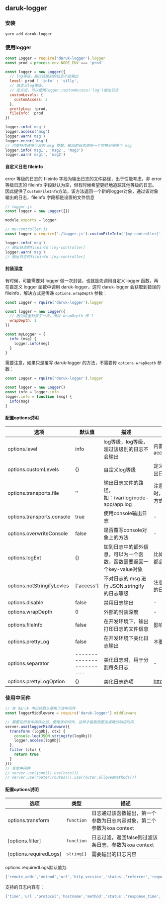 ## daruk-logger

### 安装
```bash
yarn add daruk-logger
```

### 使用logger
```javascript
const Logger = require('daruk-logger').logger
const prod = process.env.NODE_ENV === 'prod'

const logger = new Logger({ 
  // log等级，超过该级别的日志不会输出
  level: prod ? 'info' : 'silly',
  // 自定义log等级，
  // 定义后，可以使用logger.customAccess('log')输出日志
  customLevels: {
    customAccess: 2
  },
  prettyLog: !prod,
  fileInfo: !prod
})

logger.info('msg')
logger.access('msg')
logger.warn('msg')
logger.error('msg')
// 也支持传递多个日志 msg 参数，输出的日志使用一个空格分隔多个 msg
logger.info('msg1', 'msg2', 'msg3')
logger.warn('msg1', 'msg2')
```

#### 自定义日志 fileinfo
error 等级的日志的 fileinfo 字段为输出日志的文件路径，出于性能考虑，非 error 等级日志的 fileinfo 字段默认为空，但有时候希望更好地追踪其他等级的日志。  
因此提供了`customFileInfo`方法，该方法返回一个新的logger对象，通过该对象输出的日志，fileinfo 字段都是设置的文件信息

```javascript
// logger.js
const logger = new Logger({})

module.exports = logger
```

```javascript
// my-controller.js
const logger = require('./logger.js').customFileInfo('[my-controller]')

logger.info('msg')
// 输出日志的fileinfo：[my-controller]
logger.warn('msg')
// 输出日志的fileinfo：[my-controller]
```

#### 封装深度
有时候，可能需要对 logger 做一次封装，也就是先调用自定义 logger 函数，再在自定义 logger 函数中调用 daruk-logger，这时 daruk-logger 会获取到错误的 fileinfo，解决方式是传递 `options.wrapDepth` 参数：

```javascript
const Logger = rquire('daruk-logger').logger

const logger = new Logger({
  // 因为这里封装了一次，所以 wrapDepth 传 1
  wrapDepth: 1
})

const myLogger = {
  info (msg) {
    logger.info(meg)
  }
}
```

需要注意，如果只是覆写 daruk-logger 的方法，不需要传 `options.wrapDepth` 参数：

```javascript
const Logger = rquire('daruk-logger').logger

const logger = new Logger()
const info = logger.info
logger.info = function (msg) {
  info(msg)
}
```


#### 配置options说明

| 选项 | 默认值 | 描述 | 其他 |
|----------|----------|----------|----------|
| options.level | info | log等级，log等级，超过该级别的日志不会输出 | 内置的日志等级：{ error: 0, warn: 1, info: 2, access: 2, verbose: 3, debug: 4, silly: 5 } |
| options.customLevels | {} | 自定义log等级 | 定义后，可以使用logger.levelName('log')输出日志
| options.transports.file | '' | 输出日志文件的路径，如：/var/log/node-app/app.log | 注意，日志文件不会自动进行切割，建议线上时，根据公司运维场景，决定最终的日志处理方式（保存到文件或者发送到日志中心），[#2](https://github.com/darukjs/daruk-logger/issues/2#issuecomment-511185387) |
| options.transports.console | true | 使用console输出日志 | - | 
| options.overwriteConsole | false | 是否覆写console对象上的方法 | - | 
| options.logExt | {} | 加到日志中的额外信息，可以为一个函数，函数需要返回一个key-value对象 | 比如，添加 { logType: "app1" } 后，每条日志都会添加 logType 字段 |
| options.notStringifyLevles | ['access'] | 不对日志的 msg 进行 JSON.stringify 的日志等级 | 注意，设置为 notStringifyLevles 后，该等级的日志方法不支持传递多个 msg 参数 |
| options.disable | false | 禁用日志输出 | - |
| options.wrapDepth | 0 | 外部的封装深度 | - |
| options.fileInfo | false | 在开发环境下，输出打印日志的文件信息 | 影响性能，不要在线上环境使用 |
| options.prettyLog | false | 在开发环境下美化日志输出 | 不要在线上环境使用 |
| options.separator | ------------------------ | 美化日志时，用于分割每条日志 | - |
| options.prettyLogOption | {} | 美化日志选项 | https://www.npmjs.com/package/prettyjson |


### 使用中间件
```javascript
// 在 daruk 中已经默认使用了该中间件
const loggerMiddleware = require('daruk-logger').middleware

// 需要在所有中间件之前，使用该中间件，这样才能取到更加准确的响应时间
server.use(loggerMiddleware({
  transform (logObj, ctx) {
    console.log(JSON.stringify(logObj))
    logger.access(logObj)
  },
  filter (ctx) {
    return true
  }
}))
// 其他中间件
// server.use(json()).use(cors())
// server.use(router.routes()).use(router.allowedMethods())
```
#### 配置options说明
| 选项 | 类型 | 描述 |
| --- | --- | --- |
| options.transform | <code>function</code> | 日志通过该函数输出，第一个参数为日志内容对象，第二个参数为koa context |
| [options.filter] | <code>function</code> | 日志过滤，返回false则过滤该条日志，参数为koa context |
| [options.requiredLogs] | <code>string[]</code> | 需要输出的日志内容 |

options.requiredLogs默认值为:
```JavaScript
['remote_addr','method','url','http_version','status','referrer','request_time','perf','user_agent']
```  
支持的日志内容有：
```JavaScript
['time','url','protocol','hostname','method','status','response_time','request_time','perf', 'date', 'referrer', 'http_version', 'remote_addr', 'user_agent', 'content_length', 'req', 'res']
```  
